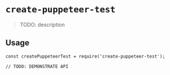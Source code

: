 # `create-puppeteer-test`

> TODO: description

## Usage

```
const createPuppeteerTest = require('create-puppeteer-test');

// TODO: DEMONSTRATE API
```
